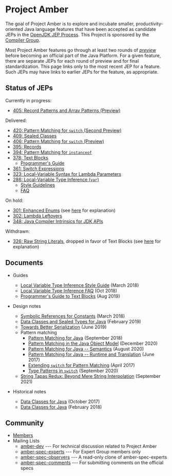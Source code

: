 # Project Amber

The goal of Project Amber is to explore and incubate smaller,
productivity-oriented Java language features that have been accepted
as candidate JEPs in
the [OpenJDK JEP Process](https://openjdk.java.net/jeps/1). This
Project is sponsored by
the [Compiler Group](https://openjdk.java.net/groups/compiler).

Most Project Amber features go through at least two rounds
of [_preview_](https://openjdk.java.net/jeps/12) before becoming an
official part of the Java Platform.  For a given feature, there are separate
JEPs for each round of preview and for final standardization.  This
page links only to the most recent JEP for a feature. Such JEPs may
have links to earlier JEPs for the feature, as appropriate.

## Status of JEPs

Currently in progress:

  - [405: Record Patterns and Array Patterns (Preview)](https://openjdk.java.net/jeps/405)

<p>Delivered:</p>

  - [420: Pattern Matching for <code>switch</code> (Second Preview)](https://openjdk.java.net/jeps/420)
  - [409: Sealed Classes](https://openjdk.java.net/jeps/409)
  - [406: Pattern Matching for <code>switch</code> (Preview)](https://openjdk.java.net/jeps/406)
  - [395: Records](https://openjdk.java.net/jeps/395)
  - [394: Pattern Matching for <code>instanceof</code>](https://openjdk.java.net/jeps/394)
  - [378: Text Blocks](https://openjdk.java.net/jeps/378)
    - [Programmer's Guide](guides/text-blocks-guide)
  - [361: Switch Expressions](https://openjdk.java.net/jeps/361)
  - [323: Local-Variable Syntax for Lambda Parameters](https://openjdk.java.net/jeps/323)
  - [286: Local-Variable Type Inference (<code>var</code>)](https://openjdk.java.net/jeps/286)
    - [Style Guidelines](guides/lvti-style-guide)
    - [FAQ](guides/lvti-faq)

On hold:

 - [301: Enhanced Enums](https://openjdk.java.net/jeps/301) (see [here](https://mail.openjdk.java.net/pipermail/amber-spec-experts/2017-May/000041.html) for explanation)
 - [302: Lambda Leftovers](https://openjdk.java.net/jeps/302)
 - [348: Java Compiler Intrinsics for JDK APIs](https://openjdk.java.net/jeps/348)

Withdrawn:

 - [326: Raw String Literals](https://openjdk.java.net/jeps/326), dropped in favor of Text Blocks (see [here](https://mail.openjdk.java.net/pipermail/jdk-dev/2018-December/002402.html) for explanation)

## Documents

  - Guides
    - [Local Variable Type Inference Style Guide](guides/lvti-style-guide) (March 2018)
    - [Local Variable Type Inference FAQ](guides/lvti-faq) (Oct 2018)
    - [Programmer's Guide to Text Blocks](guides/text-blocks-guide) (Aug 2019)

  - Design notes
    - [Symbolic References for Constants](design-notes/constables) (March 2018)
    - [Data Classes and Sealed Types for Java](design-notes/records-and-sealed-classes) (February 2019)
    - [Towards Better Serialization](design-notes/towards-better-serialization) (June 2019)
    - Pattern matching
      - [Pattern Matching for Java](design-notes/patterns/pattern-matching-for-java) (September 2018)
      - [Pattern Matching in the Java Object Model](design-notes/patterns/pattern-match-object-model) (December 2020)
      - [Pattern Matching for Java -- Semantics](design-notes/patterns/pattern-match-semantics) (August 2020)
      - [Pattern Matching for Java -- Runtime and Translation](design-notes/patterns/pattern-match-translation) (June 2017)
      - [Extending `switch` for Pattern Matching](design-notes/patterns/extending-switch-for-patterns) (April 2017)
      - [Type Patterns in `switch`](design-notes/patterns/type-patterns-in-switch) (September 2020)
    - [String Tapas Redux: Beyond Mere String Interpolation](design-notes/templated-strings) (September 2021)

  - Historical notes
    - [Data Classes for Java](design-notes/data-classes-historical-1) (October 2017)
    - [Data Classes for Java](design-notes/data-classes-historical-2) (February 2018)

## Community

  - [Members](https://openjdk.java.net/census#amber)
  - Mailing Lists
    - [amber-dev](https://mail.openjdk.java.net/mailman/listinfo/amber-dev) --- For technical discussion related to Project Amber
    - [amber-spec-experts](https://mail.openjdk.java.net/mailman/listinfo/amber-spec-experts) --- For Expert Group members only
    - [amber-spec-observers](https://mail.openjdk.java.net/mailman/listinfo/amber-spec-observers) --- A read-only clone of amber-spec-experts
    - [amber-spec-comments](https://mail.openjdk.java.net/mailman/listinfo/amber-spec-comments) --- For submitting comments on the official specs
